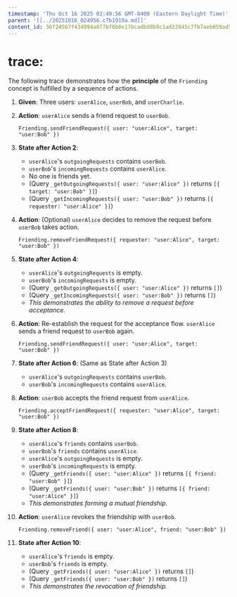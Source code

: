 ```yaml
---
timestamp: 'Thu Oct 16 2025 02:49:56 GMT-0400 (Eastern Daylight Time)'
parent: '[[../20251016_024956.c7b1910a.md]]'
content_id: 36f24567f434994a877bf6b0e17bcadbd8b9c1ad22945c7fb7aeb059ad5088e1
---
```


# trace:

The following trace demonstrates how the **principle** of the `Friending` concept is fulfilled by a sequence of actions.

1. **Given**: Three users: `userAlice`, `userBob`, and `userCharlie`.

2. **Action**: `userAlice` sends a friend request to `userBob`.
   ```
   Friending.sendFriendRequest({ user: "user:Alice", target: "user:Bob" })
   ```

3. **State after Action 2**:
   * `userAlice`'s `outgoingRequests` contains `userBob`.
   * `userBob`'s `incomingRequests` contains `userAlice`.
   * No one is friends yet.
   * (Query `_getOutgoingRequests({ user: "user:Alice" })` returns `[{ target: "user:Bob" }]`)
   * (Query `_getIncomingRequests({ user: "user:Bob" })` returns `[{ requester: "user:Alice" }]`)

4. **Action**: (Optional) `userAlice` decides to remove the request before `userBob` takes action.
   ```
   Friending.removeFriendRequest({ requester: "user:Alice", target: "user:Bob" })
   ```

5. **State after Action 4**:
   * `userAlice`'s `outgoingRequests` is empty.
   * `userBob`'s `incomingRequests` is empty.
   * (Query `_getOutgoingRequests({ user: "user:Alice" })` returns `[]`)
   * (Query `_getIncomingRequests({ user: "user:Bob" })` returns `[]`)
   * *This demonstrates the ability to remove a request before acceptance.*

6. **Action**: Re-establish the request for the acceptance flow. `userAlice` sends a friend request to `userBob` again.
   ```
   Friending.sendFriendRequest({ user: "user:Alice", target: "user:Bob" })
   ```

7. **State after Action 6**: (Same as State after Action 3)
   * `userAlice`'s `outgoingRequests` contains `userBob`.
   * `userBob`'s `incomingRequests` contains `userAlice`.

8. **Action**: `userBob` accepts the friend request from `userAlice`.
   ```
   Friending.acceptFriendRequest({ requester: "user:Alice", target: "user:Bob" })
   ```

9. **State after Action 8**:
   * `userAlice`'s `friends` contains `userBob`.
   * `userBob`'s `friends` contains `userAlice`.
   * `userAlice`'s `outgoingRequests` is empty.
   * `userBob`'s `incomingRequests` is empty.
   * (Query `_getFriends({ user: "user:Alice" })` returns `[{ friend: "user:Bob" }]`)
   * (Query `_getFriends({ user: "user:Bob" })` returns `[{ friend: "user:Alice" }]`)
   * *This demonstrates forming a mutual friendship.*

10. **Action**: `userAlice` revokes the friendship with `userBob`.
    ```
    Friending.removeFriend({ user: "user:Alice", friend: "user:Bob" })
    ```

11. **State after Action 10**:
    * `userAlice`'s `friends` is empty.
    * `userBob`'s `friends` is empty.
    * (Query `_getFriends({ user: "user:Alice" })` returns `[]`)
    * (Query `_getFriends({ user: "user:Bob" })` returns `[]`)
    * *This demonstrates the revocation of friendship.*
